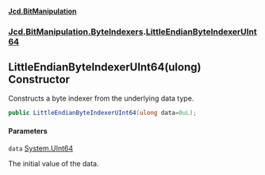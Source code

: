 #### [Jcd.BitManipulation](index.md 'index')

### [Jcd.BitManipulation.ByteIndexers](Jcd.BitManipulation.ByteIndexers.md 'Jcd.BitManipulation.ByteIndexers').[LittleEndianByteIndexerUInt64](Jcd.BitManipulation.ByteIndexers.LittleEndianByteIndexerUInt64.md 'Jcd.BitManipulation.ByteIndexers.LittleEndianByteIndexerUInt64')

## LittleEndianByteIndexerUInt64(ulong) Constructor

Constructs a byte indexer from the underlying data type.

```csharp
public LittleEndianByteIndexerUInt64(ulong data=0uL);
```

#### Parameters

<a name='Jcd.BitManipulation.ByteIndexers.LittleEndianByteIndexerUInt64.LittleEndianByteIndexerUInt64(ulong).data'></a>

`data` [System.UInt64](https://docs.microsoft.com/en-us/dotnet/api/System.UInt64 'System.UInt64')

The initial value of the data.